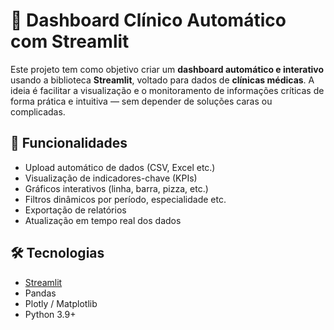 # 🏥 Dashboard Clínico Automático com Streamlit

Este projeto tem como objetivo criar um **dashboard automático e interativo** usando a biblioteca **Streamlit**, voltado para dados de **clínicas médicas**. A ideia é facilitar a visualização e o monitoramento de informações críticas de forma prática e intuitiva — sem depender de soluções caras ou complicadas.

## 🚀 Funcionalidades

- Upload automático de dados (CSV, Excel etc.)
- Visualização de indicadores-chave (KPIs)
- Gráficos interativos (linha, barra, pizza, etc.)
- Filtros dinâmicos por período, especialidade etc.
- Exportação de relatórios
- Atualização em tempo real dos dados

## 🛠️ Tecnologias

- [Streamlit](https://streamlit.io/)
- Pandas
- Plotly / Matplotlib
- Python 3.9+



